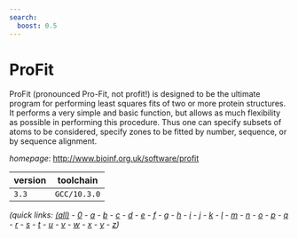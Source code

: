 ```yaml
---
search:
  boost: 0.5
---
```

# ProFit

ProFit (pronounced Pro-Fit, not profit!) is designed to be the ultimate program for  performing least squares fits of two or more protein structures. It performs a very simple and  basic function, but allows as much flexibility as possible in performing this procedure. Thus one  can specify subsets of atoms to be considered, specify zones to be fitted by number, sequence, or  by sequence alignment.

*homepage*: <http://www.bioinf.org.uk/software/profit>

version | toolchain
--------|----------
``3.3`` | ``GCC/10.3.0``


*(quick links: [(all)](../index.md) - [0](../0/index.md) - [a](../a/index.md) - [b](../b/index.md) - [c](../c/index.md) - [d](../d/index.md) - [e](../e/index.md) - [f](../f/index.md) - [g](../g/index.md) - [h](../h/index.md) - [i](../i/index.md) - [j](../j/index.md) - [k](../k/index.md) - [l](../l/index.md) - [m](../m/index.md) - [n](../n/index.md) - [o](../o/index.md) - [p](../p/index.md) - [q](../q/index.md) - [r](../r/index.md) - [s](../s/index.md) - [t](../t/index.md) - [u](../u/index.md) - [v](../v/index.md) - [w](../w/index.md) - [x](../x/index.md) - [y](../y/index.md) - [z](../z/index.md))*

